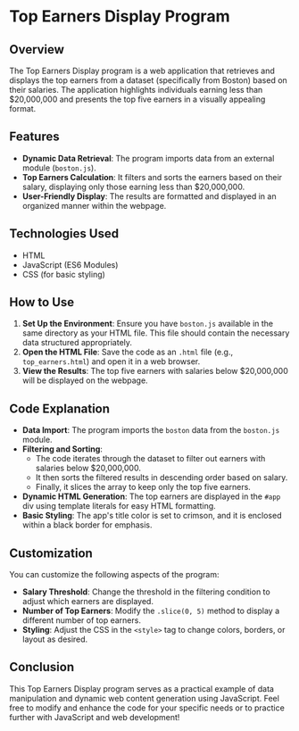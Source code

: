 # Top Earners Display Program

## Overview

The Top Earners Display program is a web application that retrieves and displays the top earners from a dataset (specifically from Boston) based on their salaries. The application highlights individuals earning less than $20,000,000 and presents the top five earners in a visually appealing format.

## Features

- **Dynamic Data Retrieval**: The program imports data from an external module (`boston.js`).
- **Top Earners Calculation**: It filters and sorts the earners based on their salary, displaying only those earning less than $20,000,000.
- **User-Friendly Display**: The results are formatted and displayed in an organized manner within the webpage.

## Technologies Used

- HTML
- JavaScript (ES6 Modules)
- CSS (for basic styling)

## How to Use

1. **Set Up the Environment**: Ensure you have `boston.js` available in the same directory as your HTML file. This file should contain the necessary data structured appropriately.
2. **Open the HTML File**: Save the code as an `.html` file (e.g., `top_earners.html`) and open it in a web browser.
3. **View the Results**: The top five earners with salaries below $20,000,000 will be displayed on the webpage.

## Code Explanation

- **Data Import**: The program imports the `boston` data from the `boston.js` module.
- **Filtering and Sorting**:
  - The code iterates through the dataset to filter out earners with salaries below $20,000,000.
  - It then sorts the filtered results in descending order based on salary.
  - Finally, it slices the array to keep only the top five earners.
- **Dynamic HTML Generation**: The top earners are displayed in the `#app` div using template literals for easy HTML formatting.
- **Basic Styling**: The app's title color is set to crimson, and it is enclosed within a black border for emphasis.

## Customization

You can customize the following aspects of the program:

- **Salary Threshold**: Change the threshold in the filtering condition to adjust which earners are displayed.
- **Number of Top Earners**: Modify the `.slice(0, 5)` method to display a different number of top earners.
- **Styling**: Adjust the CSS in the `<style>` tag to change colors, borders, or layout as desired.

## Conclusion

This Top Earners Display program serves as a practical example of data manipulation and dynamic web content generation using JavaScript. Feel free to modify and enhance the code for your specific needs or to practice further with JavaScript and web development!
